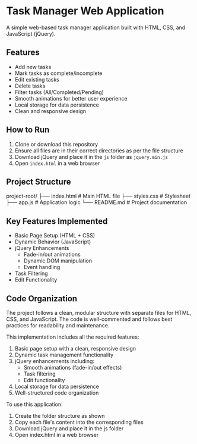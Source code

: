 # Task Manager Web Application

A simple web-based task manager application built with HTML, CSS, and JavaScript (jQuery).

## Features

- Add new tasks
- Mark tasks as complete/incomplete
- Edit existing tasks
- Delete tasks
- Filter tasks (All/Completed/Pending)
- Smooth animations for better user experience
- Local storage for data persistence
- Clean and responsive design

## How to Run

1. Clone or download this repository
2. Ensure all files are in their correct directories as per the file structure
3. Download jQuery and place it in the `js` folder as `jquery.min.js`
4. Open `index.html` in a web browser

## Project Structure


project-root/
├── index.html         # Main HTML file
├── styles.css         # Stylesheet
├── app.js             # Application logic
└── README.md          # Project documentation


## Key Features Implemented

- Basic Page Setup (HTML + CSS)
- Dynamic Behavior (JavaScript)
- jQuery Enhancements
  - Fade-in/out animations
  - Dynamic DOM manipulation
  - Event handling
- Task Filtering
- Edit Functionality

## Code Organization

The project follows a clean, modular structure with separate files for HTML, CSS, and JavaScript. The code is well-commented and follows best practices for readability and maintenance.



This implementation includes all the required features:

1. Basic page setup with a clean, responsive design
2. Dynamic task management functionality
3. jQuery enhancements including:
   - Smooth animations (fade-in/out effects)
   - Task filtering
   - Edit functionality
4. Local storage for data persistence
5. Well-structured code organization

To use this application:

1. Create the folder structure as shown
2. Copy each file's content into the corresponding files
3. Download jQuery and place it in the js folder
4. Open index.html in a web browser
